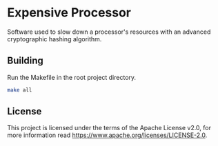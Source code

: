 # Expensive Processor
Software used to slow down a processor's resources with an advanced cryptographic hashing algorithm.

## Building
Run the Makefile in the root project directory.
```bash
make all
```

## License
This project is licensed under the terms of the Apache License v2.0, for more information read https://www.apache.org/licenses/LICENSE-2.0.

